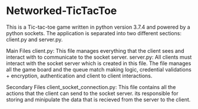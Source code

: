 # Networked-TicTacToe

This is a Tic-tac-toe game written in python version 3.7.4 and powered by a python sockets. The application is separated into two different sections: client.py and server.py.

Main Files
client.py: This file manages everything that the client sees and interact with to communicate to the socket server. server.py: All clients must interact with the socket server which is created in this file. The file manages all the game board and the queue match making logic, credential validations + encryption, authentication and client to client interactions.

Secondary Files
client_socket_connection.py: This file contains all the actions that the client can send to the socket server. its responsible for storing and minipulate the data that is recieved from the server to the client.

